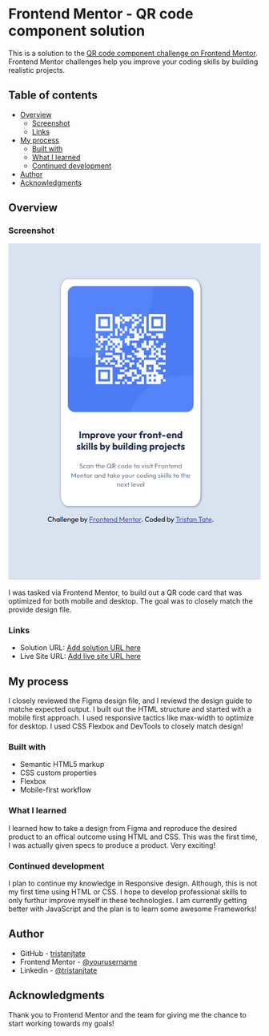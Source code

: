 # Frontend Mentor - QR code component solution

This is a solution to the [QR code component challenge on Frontend Mentor](https://www.frontendmentor.io/challenges/qr-code-component-iux_sIO_H). Frontend Mentor challenges help you improve your coding skills by building realistic projects. 

## Table of contents

- [Overview](#overview)
  - [Screenshot](#screenshot)
  - [Links](#links)
- [My process](#my-process)
  - [Built with](#built-with)
  - [What I learned](#what-i-learned)
  - [Continued development](#continued-development)
- [Author](#author)
- [Acknowledgments](#acknowledgments)



## Overview

### Screenshot

![](/images/qr_img_final.png)

I was tasked via Frontend Mentor, to build out a QR code card that was optimized for both mobile and desktop. The goal was to closely match the provide design file.


### Links

- Solution URL: [Add solution URL here](https://your-solution-url.com)
- Live Site URL: [Add live site URL here](https://your-live-site-url.com)

## My process
I closely reviewed the Figma design file, and I reviewd the design guide to matche expected output. I built out the HTML structure and started with a mobile first approach. I used responsive tactics like max-width to optimize for desktop. I used CSS Flexbox and DevTools to closely match design!

### Built with

- Semantic HTML5 markup
- CSS custom properties
- Flexbox
- Mobile-first workflow


### What I learned

I learned how to take a design from Figma and reproduce the desired product to an offical outcome using HTML and CSS. This was the first time, I was actually given specs to produce a product. Very exciting!



### Continued development

I plan to continue my knowledge in Responsive design. Although, this is not my first time using HTML or CSS. I hope to develop professional skills to only furthur improve myself in these technologies. I am currently getting better with JavaScript and the plan is to learn some awesome Frameworks!




## Author

- GitHub - [tristanjtate](https://github.com/tristanjtate)
- Frontend Mentor - [@yourusername](https://www.frontendmentor.io/profile/tristanjtate)
- Linkedin - [@tristanjtate](https://www.linkedin.com/in/tristantate/)



## Acknowledgments

Thank you to Frontend Mentor and the team for giving me the chance to start working towards my goals!
